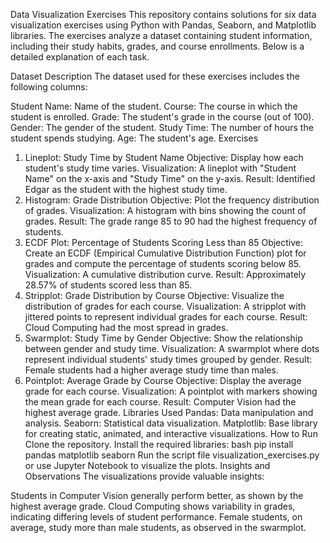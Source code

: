 Data Visualization Exercises
This repository contains solutions for six data visualization exercises using Python with Pandas, Seaborn, and Matplotlib libraries. The exercises analyze a dataset containing student information, including their study habits, grades, and course enrollments. Below is a detailed explanation of each task.

Dataset Description
The dataset used for these exercises includes the following columns:

Student Name: Name of the student.
Course: The course in which the student is enrolled.
Grade: The student's grade in the course (out of 100).
Gender: The gender of the student.
Study Time: The number of hours the student spends studying.
Age: The student's age.
Exercises
1. Lineplot: Study Time by Student Name
Objective: Display how each student's study time varies.
Visualization: A lineplot with "Student Name" on the x-axis and "Study Time" on the y-axis.
Result: Identified Edgar as the student with the highest study time.
2. Histogram: Grade Distribution
Objective: Plot the frequency distribution of grades.
Visualization: A histogram with bins showing the count of grades.
Result: The grade range 85 to 90 had the highest frequency of students.
3. ECDF Plot: Percentage of Students Scoring Less than 85
Objective: Create an ECDF (Empirical Cumulative Distribution Function) plot for grades and compute the percentage of students scoring below 85.
Visualization: A cumulative distribution curve.
Result: Approximately 28.57% of students scored less than 85.
4. Stripplot: Grade Distribution by Course
Objective: Visualize the distribution of grades for each course.
Visualization: A stripplot with jittered points to represent individual grades for each course.
Result: Cloud Computing had the most spread in grades.
5. Swarmplot: Study Time by Gender
Objective: Show the relationship between gender and study time.
Visualization: A swarmplot where dots represent individual students' study times grouped by gender.
Result: Female students had a higher average study time than males.
6. Pointplot: Average Grade by Course
Objective: Display the average grade for each course.
Visualization: A pointplot with markers showing the mean grade for each course.
Result: Computer Vision had the highest average grade.
Libraries Used
Pandas: Data manipulation and analysis.
Seaborn: Statistical data visualization.
Matplotlib: Base library for creating static, animated, and interactive visualizations.
How to Run
Clone the repository.
Install the required libraries:
bash
pip install pandas matplotlib seaborn
Run the script file visualization_exercises.py or use Jupyter Notebook to visualize the plots.
Insights and Observations
The visualizations provide valuable insights:

Students in Computer Vision generally perform better, as shown by the highest average grade.
Cloud Computing shows variability in grades, indicating differing levels of student performance.
Female students, on average, study more than male students, as observed in the swarmplot.

